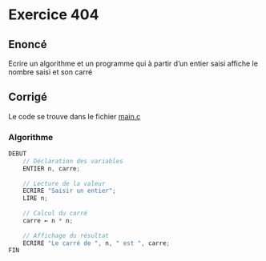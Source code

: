 # Exercice 404

## Enoncé

Ecrire un algorithme et un programme qui à partir d’un entier saisi affiche le nombre saisi et son carré

## Corrigé

Le code se trouve dans le fichier [main.c](../code/main.c)

### Algorithme

```java
DEBUT
    // Déclaration des variables
    ENTIER n, carre;
    
    // Lecture de la valeur
    ECRIRE "Saisir un entier";
    LIRE n;
    
    // Calcul du carré
    carre ← n * n;
    
    // Affichage du résultat
    ECRIRE "Le carré de ", n, " est ", carre;
FIN
```